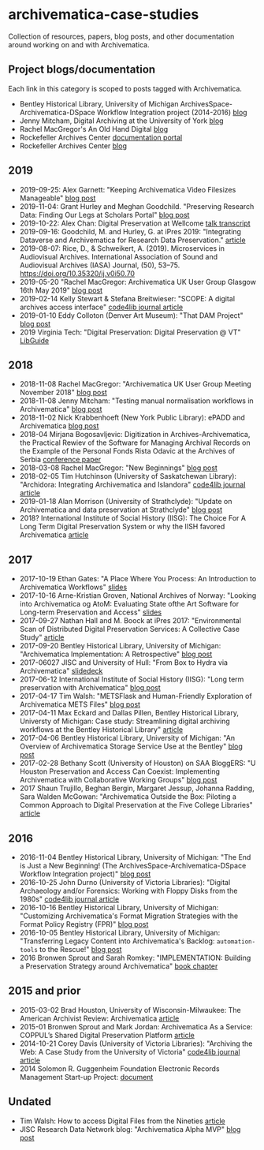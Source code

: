 # archivematica-case-studies

Collection of resources, papers, blog posts, and other documentation around working on and with Archivematica.

## Project blogs/documentation

Each link in this category is scoped to posts tagged with Archivematica.

- Bentley Historical Library, University of Michigan ArchivesSpace-Archivematica-DSpace Workflow Integration project (2014-2016) [blog](http://archival-integration.blogspot.com/search/label/Archivematica)
- Jenny Mitcham, Digital Archiving at the University of York [blog](http://digital-archiving.blogspot.com/search/label/archivematica)
- Rachel MacGregor's An Old Hand Digital [blog](https://anoldhanddigital.wordpress.com/tag/archivematica/)
- Rockefeller Archives Center [documentation portal](https://docs.rockarch.org/search/?q=archivematica)
- Rockefeller Archives Center [blog](https://blog.rockarch.org/tags#Archivematica)


## 2019

- 2019-09-25: Alex Garnett: "Keeping Archivematica Video Filesizes Manageable" [blog post](https://axfelix.github.io/ffv1)
- 2019-11-04: Grant Hurley and Meghan Goodchild. "Preserving Research Data: Finding Our Legs at Scholars Portal" [blog post](https://dpconline.org/blog/idpd/finding-our-legs)
- 2019-10-22: Alex Chan: Digital Preservation at Wellcome [talk transcript](https://stacks.wellcomecollection.org/digital-preservation-at-wellcome-3f86b423047)
- 2019-09-16: Goodchild, M. and Hurley, G. at iPres 2019: "Integrating Dataverse and Archivematica for Research Data Preservation." [article](https://ipres2019.org/static/pdf/iPres2019_paper_147.pdf)
- 2019-08-07: Rice, D., & Schweikert, A. (2019). Microservices in Audiovisual Archives. International Association of Sound and Audiovisual Archives (IASA) Journal, (50), 53–75. https://doi.org/10.35320/ij.v0i50.70
- 2019-05-20 "Rachel MacGregor: Archivematica UK User Group Glasgow 16th May 2019" [blog post](https://anoldhanddigital.wordpress.com/2019/05/20/archivematica-uk-user-group-glasgow-16th-may-2019/)
- 2019-02-14 Kelly Stewart & Stefana Breitwieser: "SCOPE: A digital archives access interface" [code4lib journal article](https://journal.code4lib.org/articles/14283)
- 2019-01-10 Eddy Colloton (Denver Art Museum): "That DAM Project" [blog post](http://eddycolloton.com/blog/2019/1/10/that-dam-project)
- 2019 Virginia Tech: "Digital Preservation: Digital Preservation @ VT" [LibGuide](https://guides.lib.vt.edu/digipres/vtechdigipres)

## 2018

- 2018-11-08 Rachel MacGregor: "Archivematica UK User Group Meeting November 2018" [blog post](https://anoldhanddigital.wordpress.com/2018/11/08/archivematica-uk-user-group-meeting-november-2018/)
- 2018-11-08 Jenny Mitcham: "Testing manual normalisation workflows in Archivematica" [blog post](http://digital-archiving.blogspot.com/2018/11/testing-manual-normalisation-workflows.html)
- 2018-11-02 Nick Krabbenhoeft (New York Public Library): ePADD and Archivematica [blog post](https://nypl.github.io/digpres/2018/11/02/epadd-and-archivematica.html)
- 2018-04 Mirjana Bogosavljevic: Digitization in Archives-Archivematica, the Practical Rewiev of  the Software for Managing Archival Records on the Example of the Personal Fonds Rista Odavic at the Archives of Serbia [conference paper](resources/digitization-in-archives-archivematica.doc)
- 2018-03-08 Rachel MacGregor: "New Beginnings" [blog post](https://anoldhanddigital.wordpress.com/2018/08/03/new-beginnings/)
- 2018-02-05 Tim Hutchinson (University of Saskatchewan Library): "Archidora: Integrating Archivematica and Islandora" [code4lib journal article](http://journal.code4lib.org/articles/13150)
- 2019-01-18 Alan Morrison (University of Strathclyde): "Update on Archivematica and data preservation at Strathclyde" [blog post](https://strathoa.tumblr.com/post/182107753375/update-on-archivematica-and-data-preservation-at)
- 2018? International Institute of Social History (IISG): The Choice For A Long Term Digital Preservation System or why the IISH favored Archivematica [article](https://technodocbox.com/Databases/70907755-The-choice-for-a-long-term-digital-preservation-system-or-why-the-iish-favored-archivematica.html)

## 2017

- 2017-10-19 Ethan Gates: "A Place Where You Process: An Introduction to Archivematica Workflows" [slides](https://ethan-gates.com/files/Archivematica_Workshop_2017.pdf)
- 2017-10-16 Arne-Kristian Groven, National Archives of Norway: "Looking into Archivematica og AtoM: Evaluating State ofthe Art Software for Long-term Preservation and Access" [slides](resources/W9_Arne_Kristian_Groven_Archivematica_AtoM.pdf)
- 2017-09-27 Nathan Hall and M. Boock at iPres 2017: "Environmental Scan of Distributed Digital Preservation Services: A Collective Case Study" [article](resources/Hall-Boock_Environmental-Scan-of-Distributed-Digital-Preservation-Services.pdf)
- 2017-09-20 Bentley Historical Library, University of Michigan: "Archivematica Implementation: A Retrospective" [blog post](http://archival-integration.blogspot.com/2017/09/archivematica-implementation.html)
- 2017-06027 JISC and University of Hull: "From Box to Hydra via Archivematica" [slidedeck](https://www.slideshare.net/JiscRDM/from-box-to-hydra-via-archivematica)
- 2017-06-12 International Institute of Social History (IISG): "Long term preservation with Archivematica" [blog post](https://iisg.amsterdam/en/collections/managing/long-term-preservation-archivematica)
- 2017-04-17 Tim Walsh: "METSFlask and Human-Friendly Exploration of Archivematica METS Files" [blog post](https://www.bitarchivist.net/blog/2017-04-17-metsflask/)
- 2017-04-11 Max Eckard and Dallas Pillen, Bentley Historical Library, Universty of Michigan: Case study: Streamlining digital archiving workflows at the Bentley Historical Library" [article](resources/Eckard-Pillen_Streamlining-Digital-Archiving-Workflows.pdf)
- 2017-04-06 Bentley Historical Library, University of Michigan: "An Overview of Archivematica Storage Service Use at the Bentley" [blog post](http://archival-integration.blogspot.com/2017/04/an-overview-of-archivematica-storage.html)
- 2017-02-28 Bethany Scott (University of Houston) on SAA BloggERS: "U Houston Preservation and Access Can Coexist: Implementing Archivematica with Collaborative Working Groups" [blog post](https://saaers.wordpress.com/2017/02/28/preservation-and-access-can-coexist-implementing-archivematica-with-collaborative-working-groups/)
- 2017 Shaun Trujillo, Beghan Bergin, Margaret Jessup, Johanna Radding, Sara Walden McGowan: "Archivematica Outside the Box: Piloting a Common Approach to Digital Preservation at the Five College Libraries" [article](resources/Archivematica_Outside_the_Box.pdf)
## 2016

- 2016-11-04 Bentley Historical Library, University of Michigan: "The End is Just a New Beginning! (The ArchivesSpace-Archivematica-DSpace Workflow Integration project)" [blog post](http://archival-integration.blogspot.com/2016/11/the-end-is-just-new-beginning.html)
- 2016-10-25 John Durno (University of Victoria Libraries): "Digital Archaeology and/or Forensics: Working with Floppy Disks from the 1980s" [code4lib journal article](https://journal.code4lib.org/articles/11986)
- 2016-10-16 Bentley Historical Library, University of Michigan: "Customizing Archivematica's Format Migration Strategies with the Format Policy Registry (FPR)" [blog post](http://archival-integration.blogspot.com/2016/10/customizing-archivematicas-format.html)
- 2016-10-05 Bentley Historical Library, University of Michigan: "Transferring Legacy Content into Archivematica's Backlog: `automation-tools` to the Rescue!" [blog post](http://archival-integration.blogspot.com/2016/10/transferring-legacy-content-into.html)
- 2016 Bronwen Sprout and Sarah Romkey: "IMPLEMENTATION: Building a Preservation Strategy around Archivematica" [book chapter](https://books.google.ca/books/about/Building_Trustworthy_Digital_Repositorie.html?id=I0V5DAAAQBAJ&printsec=frontcover&source=kp_read_button&redir_esc=y#v=onepage&q&f=false)

## 2015 and prior

- 2015-03-02 Brad Houston, University of Wisconsin-Milwaukee: The American Archivist Review: Archivematica [article](https://reviews.americanarchivist.org/2016/07/02/archivematica/)
- 2015-01 Bronwen Sprout and Mark Jordan: Archivematica As a Service: COPPUL’s Shared Digital Preservation Platform [article](resource/archivematica-as-a-service-coppul.pdf)
- 2014-10-21 Corey Davis (University of Victoria Libraries): "Archiving the Web: A Case Study from the University of Victoria" [code4lib journal article](https://journal.code4lib.org/articles/10015)
- 2014 Solomon R. Guggenheim Foundation Electronic Records Management Start-up Project: [document](resources/guggenheim-library-archives-preservation-and-access-formats-2014.pdf)


## Undated

- Tim Walsh: How to access Digital Files from the Nineties [article](https://www.cca.qc.ca/en/issues/3/technology-sometimes-falls-short/49023/how-to-access-digital-files-from-the-nineties)
- JISC Research Data Network blog: "Archivematica Alpha MVP" [blog post](https://research-data-network.readme.io/docs/archivematica-alpha-mvp)

